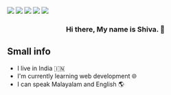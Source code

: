 
![](http://github-profile-summary-cards.vercel.app/api/cards/profile-details?username=itsshivaes&theme=github_dark)
![](http://github-profile-summary-cards.vercel.app/api/cards/repos-per-language?username=itsshivaes&theme=github_dark)
![](http://github-profile-summary-cards.vercel.app/api/cards/most-commit-language?username=itsshivaes&theme=github_dark)
![](http://github-profile-summary-cards.vercel.app/api/cards/stats?username=itsshivaes&theme=github_dark)
![](http://github-profile-summary-cards.vercel.app/api/cards/productive-time?username=itsshivaes&theme=github_dark&utcOffset=3)


<h3 align="center">
Hi there, My name is Shiva.</a> 👋
</h3>

## Small info
* I live in India 🇮🇳
* I'm currently learning web development 🌐
* I can speak Malayalam and English 🌎
</br>


